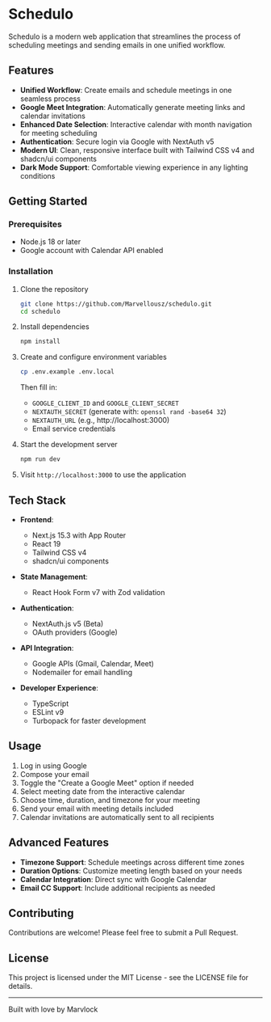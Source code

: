 # Schedulo

Schedulo is a modern web application that streamlines the process of scheduling meetings and sending emails in one unified workflow.

## Features

- **Unified Workflow**: Create emails and schedule meetings in one seamless process
- **Google Meet Integration**: Automatically generate meeting links and calendar invitations
- **Enhanced Date Selection**: Interactive calendar with month navigation for meeting scheduling
- **Authentication**: Secure login via Google with NextAuth v5
- **Modern UI**: Clean, responsive interface built with Tailwind CSS v4 and shadcn/ui components
- **Dark Mode Support**: Comfortable viewing experience in any lighting conditions

## Getting Started

### Prerequisites

- Node.js 18 or later
- Google account with Calendar API enabled

### Installation

1. Clone the repository
   ```bash
   git clone https://github.com/Marvellousz/schedulo.git
   cd schedulo
   ```

2. Install dependencies
   ```bash
   npm install
   ```

3. Create and configure environment variables
   ```bash
   cp .env.example .env.local
   ```
   
   Then fill in:
   - `GOOGLE_CLIENT_ID` and `GOOGLE_CLIENT_SECRET`
   - `NEXTAUTH_SECRET` (generate with: `openssl rand -base64 32`)
   - `NEXTAUTH_URL` (e.g., http://localhost:3000)
   - Email service credentials

4. Start the development server
   ```bash
   npm run dev
   ```

5. Visit `http://localhost:3000` to use the application

## Tech Stack

- **Frontend**: 
  - Next.js 15.3 with App Router
  - React 19
  - Tailwind CSS v4
  - shadcn/ui components

- **State Management**:
  - React Hook Form v7 with Zod validation

- **Authentication**: 
  - NextAuth.js v5 (Beta)
  - OAuth providers (Google)

- **API Integration**:
  - Google APIs (Gmail, Calendar, Meet)
  - Nodemailer for email handling

- **Developer Experience**:
  - TypeScript
  - ESLint v9
  - Turbopack for faster development

## Usage

1. Log in using Google
2. Compose your email 
3. Toggle the "Create a Google Meet" option if needed
4. Select meeting date from the interactive calendar
5. Choose time, duration, and timezone for your meeting
6. Send your email with meeting details included
7. Calendar invitations are automatically sent to all recipients

## Advanced Features

- **Timezone Support**: Schedule meetings across different time zones
- **Duration Options**: Customize meeting length based on your needs
- **Calendar Integration**: Direct sync with Google Calendar
- **Email CC Support**: Include additional recipients as needed

## Contributing

Contributions are welcome! Please feel free to submit a Pull Request.

## License

This project is licensed under the MIT License - see the LICENSE file for details.

---

Built with love by Marvlock 
